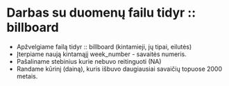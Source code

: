 # Darbas su duomenų failu tidyr :: billboard
<!-- UL -->
* Apžvelgiame failą tidyr :: billboard (kintamieji, jų tipai, eilutės)
* Įterpiame naują kintamąjį week_number - savaitės numeris.
* Pašaliname stebinius kurie nebuvo reitinguoti (NA)
* Randame kūrinį (dainą), kuris išbuvo daugiausiai savaičių topuose 2000 metais.
